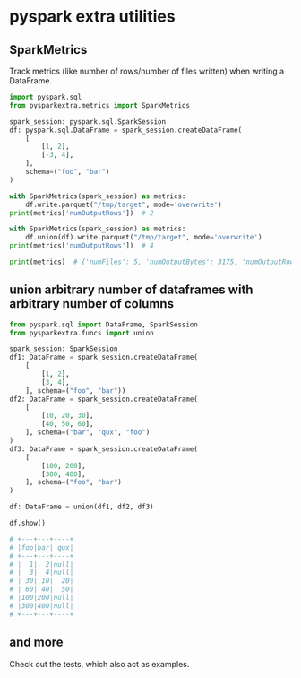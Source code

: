 # pyspark extra utilities

## SparkMetrics

Track metrics (like number of rows/number of files written) when writing a DataFrame.

```python
import pyspark.sql
from pysparkextra.metrics import SparkMetrics

spark_session: pyspark.sql.SparkSession
df: pyspark.sql.DataFrame = spark_session.createDataFrame(
    [
        [1, 2],
        [-3, 4],
    ],
    schema=("foo", "bar")
)

with SparkMetrics(spark_session) as metrics:
    df.write.parquet("/tmp/target", mode='overwrite')
print(metrics['numOutputRows'])  # 2

with SparkMetrics(spark_session) as metrics:
    df.union(df).write.parquet("/tmp/target", mode='overwrite')
print(metrics['numOutputRows'])  # 4

print(metrics)  # {'numFiles': 5, 'numOutputBytes': 3175, 'numOutputRows': 4, 'numParts': 0}
```

## union arbitrary number of dataframes with arbitrary number of columns

```python
from pyspark.sql import DataFrame, SparkSession
from pysparkextra.funcs import union

spark_session: SparkSession
df1: DataFrame = spark_session.createDataFrame(
    [
        [1, 2],
        [3, 4],
    ], schema=("foo", "bar"))
df2: DataFrame = spark_session.createDataFrame(
    [
        [10, 20, 30],
        [40, 50, 60],
    ], schema=("bar", "qux", "foo")
)
df3: DataFrame = spark_session.createDataFrame(
    [
        [100, 200],
        [300, 400],
    ], schema=("foo", "bar")
)

df: DataFrame = union(df1, df2, df3)

df.show()

# +---+---+----+
# |foo|bar| qux|
# +---+---+----+
# |  1|  2|null|
# |  3|  4|null|
# | 30| 10|  20|
# | 60| 40|  50|
# |100|200|null|
# |300|400|null|
# +---+---+----+
```

## and more

Check out the tests, which also act as examples.
